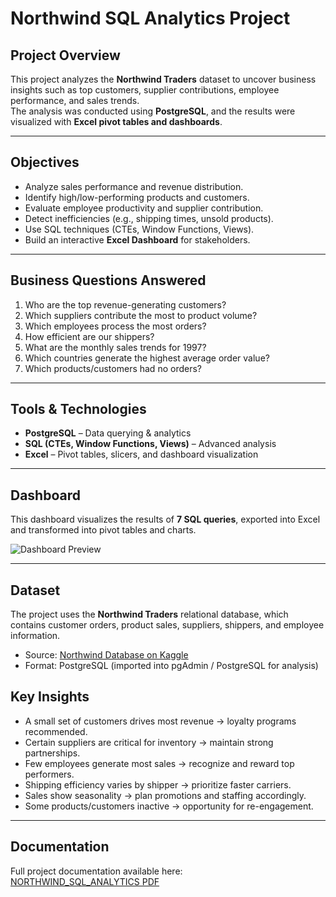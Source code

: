 # Northwind SQL Analytics Project

## Project Overview
This project analyzes the **Northwind Traders** dataset to uncover business insights such as top customers, supplier contributions, employee performance, and sales trends.  
The analysis was conducted using **PostgreSQL**, and the results were visualized with **Excel pivot tables and dashboards**.

---

##  Objectives
- Analyze sales performance and revenue distribution.
- Identify high/low-performing products and customers.
- Evaluate employee productivity and supplier contribution.
- Detect inefficiencies (e.g., shipping times, unsold products).
- Use SQL techniques (CTEs, Window Functions, Views).
- Build an interactive **Excel Dashboard** for stakeholders.

---

##  Business Questions Answered
1. Who are the top revenue-generating customers?  
2. Which suppliers contribute the most to product volume?  
3. Which employees process the most orders?  
4. How efficient are our shippers?  
5. What are the monthly sales trends for 1997?  
6. Which countries generate the highest average order value?  
7. Which products/customers had no orders?  

---

## Tools & Technologies
- **PostgreSQL** – Data querying & analytics  
- **SQL (CTEs, Window Functions, Views)** – Advanced analysis  
- **Excel** – Pivot tables, slicers, and dashboard visualization  

---

## Dashboard
This dashboard visualizes the results of **7 SQL queries**, exported into Excel and transformed into pivot tables and charts.  

![Dashboard Preview](images/NORTHWIND_DASHBOARD.png)  

---

##  Dataset
The project uses the **Northwind Traders** relational database, which contains customer orders, product sales, suppliers, shippers, and employee information.  

-  Source: [Northwind Database on Kaggle](https://www.kaggle.com/datasets/ahmedhamada0/northwind-database)  
-  Format: PostgreSQL (imported into pgAdmin / PostgreSQL for analysis)


##  Key Insights
- A small set of customers drives most revenue → loyalty programs recommended.  
- Certain suppliers are critical for inventory → maintain strong partnerships.  
- Few employees generate most sales → recognize and reward top performers.  
- Shipping efficiency varies by shipper → prioritize faster carriers.  
- Sales show seasonality → plan promotions and staffing accordingly.  
- Some products/customers inactive → opportunity for re-engagement.  

---

##  Documentation
Full project documentation available here:  
[NORTHWIND_SQL_ANALYTICS PDF](docs/NORTHWIND_SQL_ANALYTICS.pdf)
